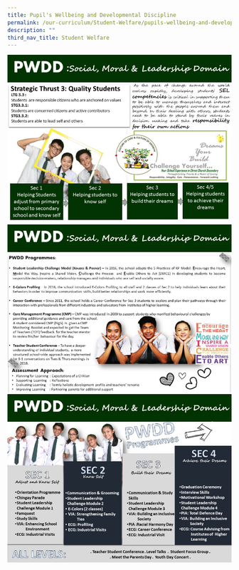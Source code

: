 ```yaml
---
title: Pupil's Wellbeing and Developmental Discipline
permalink: /our-curriculum/Student-Welfare/pupils-wellbeing-and-developmental-discipline
description: ""
third_nav_title: Student Welfare
---
```







![](/images/Slide17.jpeg)
![](/images/Slide18.jpeg)
![](/images/Slide19.jpeg)